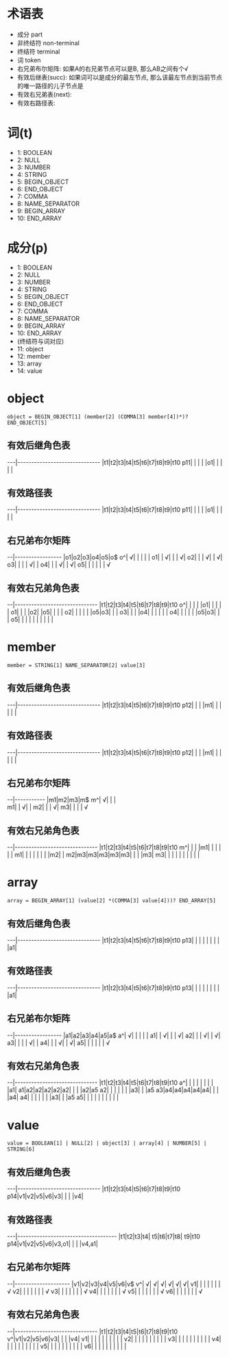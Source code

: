 # 术语表
- 成分 part
- 非终结符 non-terminal
- 终结符 terminal
- 词 token
- 右兄弟布尔矩阵: 如果A的右兄弟节点可以是B, 那么AB之间有个√
- 有效后继表(succ): 如果词可以是成分的最左节点, 那么该最左节点到当前节点的唯一路径的儿子节点是
- 有效右兄弟表(next): 
- 有效右路径表: 

# 词(t)
- 1: BOOLEAN
- 2: NULL
- 3: NUMBER
- 4: STRING
- 5: BEGIN_OBJECT
- 6: END_OBJECT
- 7: COMMA
- 8: NAME_SEPARATOR
- 9: BEGIN_ARRAY
- 10: END_ARRAY

# 成分(p)
- 1: BOOLEAN
- 2: NULL
- 3: NUMBER
- 4: STRING
- 5: BEGIN_OBJECT
- 6: END_OBJECT
- 7: COMMA
- 8: NAME_SEPARATOR
- 9: BEGIN_ARRAY
- 10: END_ARRAY
- (终结符与词对应)
- 11: object
- 12: member 
- 13: array
- 14: value




# object
`object = BEGIN_OBJECT[1] (member[2] (COMMA[3] member[4])*)? END_OBJECT[5]`

## 有效后继角色表

---|------------------------------
   |t1|t2|t3|t4|t5|t6|t7|t8|t9|t10
p11|  |  |  |  |o1|  |  |  |  |

## 有效路径表
---|------------------------------
   |t1|t2|t3|t4|t5|t6|t7|t8|t9|t10
p11|  |  |  |  |o1|  |  |  |  |

## 右兄弟布尔矩阵

--|-----------------
  |o1|o2|o3|o4|o5|o$
o^| √|  |  |  |  |
o1|  | √|  |  | √|
o2|  |  | √|  | √|
o3|  |  |  | √|  |
o4|  |  | √|  | √|
o5|  |  |  |  |  | √

## 有效右兄弟角色表

--|------------------------------
  |t1|t2|t3|t4|t5|t6|t7|t8|t9|t10
o^|  |  |  |  |o1|  |  |  |  | 
o1|  |  |  |o2|  |o5|  |  |  |
o2|  |  |  |  |  |o5|o3|  |  |
o3|  |  |  |o4|  |  |  |  |  |
o4|  |  |  |  |  |o5|o3|  |  |
o5|  |  |  |  |  |  |  |  |  |






# member
`member = STRING[1] NAME_SEPARATOR[2] value[3]`

## 有效后继角色表

---|------------------------------
   |t1|t2|t3|t4|t5|t6|t7|t8|t9|t10
p12|  |  |  |m1|  |  |  |  |  |

## 有效路径表

---|------------------------------
   |t1|t2|t3|t4|t5|t6|t7|t8|t9|t10
p12|  |  |  |m1|  |  |  |  |  |

## 右兄弟布尔矩阵

--|-----------
  |m1|m2|m3|m$
m^| √|  |  |  
m1|  | √|  |
m2|  |  | √|
m3|  |  |  | √

## 有效右兄弟角色表

--|------------------------------
  |t1|t2|t3|t4|t5|t6|t7|t8|t9|t10
m^|  |  |  |m1|  |  |  |  |  | 
m1|  |  |  |  |  |  |  |m2|  |
m2|m3|m3|m3|m3|m3|  |  |  |m3|
m3|  |  |  |  |  |  |  |  |  |




# array
`array = BEGIN_ARRAY[1] (value[2] *(COMMA[3] value[4]))? END_ARRAY[5]`

## 有效后继角色表
 
---|------------------------------
   |t1|t2|t3|t4|t5|t6|t7|t8|t9|t10
p13|  |  |  |  |  |  |  |  |a1|

## 有效路径表

---|------------------------------
   |t1|t2|t3|t4|t5|t6|t7|t8|t9|t10
p13|  |  |  |  |  |  |  |  |a1|

## 右兄弟布尔矩阵

--|-----------------
  |a1|a2|a3|a4|a5|a$
a^| √|  |  |  |  | 
a1|  | √|  |  | √|
a2|  |  | √|  | √|
a3|  |  |  | √|  |
a4|  |  | √|  | √|
a5|  |  |  |  |  | √

## 有效右兄弟角色表

--|------------------------------
  |t1|t2|t3|t4|t5|t6|t7|t8|t9|t10
a^|  |  |  |  |  |  |  |  |a1| 
a1|a2|a2|a2|a2|a2|  |  |  |a2|a5
a2|  |  |  |  |  |  |a3|  |  |a5
a3|a4|a4|a4|a4|a4|  |  |  |a4|
a4|  |  |  |  |  |  |a3|  |  |a5
a5|  |  |  |  |  |  |  |  |  |







# value
`value = BOOLEAN[1] | NULL[2] | object[3] | array[4] | NUMBER[5] | STRING[6]`

## 有效后继角色表
 
---|------------------------------
   |t1|t2|t3|t4|t5|t6|t7|t8|t9|t10
p14|v1|v2|v5|v6|v3|  |  |  |v4|

## 有效路径表

---|------------------------------------
   |t1|t2|t3|t4|   t5|t6|t7|t8|   t9|t10
p14|v1|v2|v5|v6|v3,o1|  |  |  |v4,a1|

## 右兄弟布尔矩阵

--|--------------------
  |v1|v2|v3|v4|v5|v6|v$
v^| √| √| √| √| √| √| 
v1|  |  |  |  |  |  | √
v2|  |  |  |  |  |  | √
v3|  |  |  |  |  |  | √
v4|  |  |  |  |  |  | √
v5|  |  |  |  |  |  | √
v6|  |  |  |  |  |  | √

## 有效右兄弟角色表

--|------------------------------
  |t1|t2|t3|t4|t5|t6|t7|t8|t9|t10 
v^|v1|v2|v5|v6|v3|  |  |  |v4|
v1|  |  |  |  |  |  |  |  |  |
v2|  |  |  |  |  |  |  |  |  |
v3|  |  |  |  |  |  |  |  |  |
v4|  |  |  |  |  |  |  |  |  |
v5|  |  |  |  |  |  |  |  |  |
v6|  |  |  |  |  |  |  |  |  |
